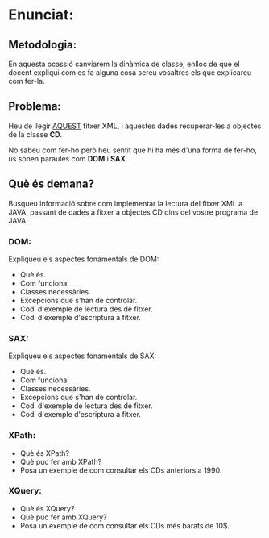 # Enunciat:

## Metodologia: 

En aquesta ocassió canviarem la dinàmica de classe, enlloc de que el docent expliqui com es fa alguna cosa sereu vosaltres els que explicareu com fer-la.

## Problema:

Heu de llegir [AQUEST](https://www.w3schools.com/xml/cd_catalog.xml) fitxer XML, i aquestes dades recuperar-les a objectes de la classe **CD**.

No sabeu com fer-ho però heu sentit que hi ha més d'una forma de fer-ho, us sonen paraules com **DOM** i **SAX**.

## Què és demana?

Busqueu informació sobre com implementar la lectura del fitxer XML a JAVA, passant de dades a fitxer a objectes CD dins del vostre programa de JAVA.

### DOM:

Expliqueu els aspectes fonamentals de DOM:

- Què és.
- Com funciona.
- Classes necessàries.
- Excepcions que s'han de controlar.
- Codi d'exemple de lectura des de fitxer.
- Codi d'exemple d'escriptura a fitxer.

### SAX:

Expliqueu els aspectes fonamentals de SAX:

- Què és.
- Com funciona.
- Classes necessàries.
- Excepcions que s'han de controlar.
- Codi d'exemple de lectura des de fitxer.
- Codi d'exemple d'escriptura a fitxer.

### XPath:

- Què és XPath?
- Què puc fer amb XPath?
- Posa un exemple de com consultar els CDs anteriors a 1990.

### XQuery:

- Què és XQuery?
- Què puc fer amb XQuery?
- Posa un exemple de com consultar els CDs més barats de 10$.



